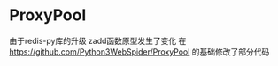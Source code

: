 # ProxyPool
由于redis-py库的升级 zadd函数原型发生了变化
在 https://github.com/Python3WebSpider/ProxyPool 的基础修改了部分代码
